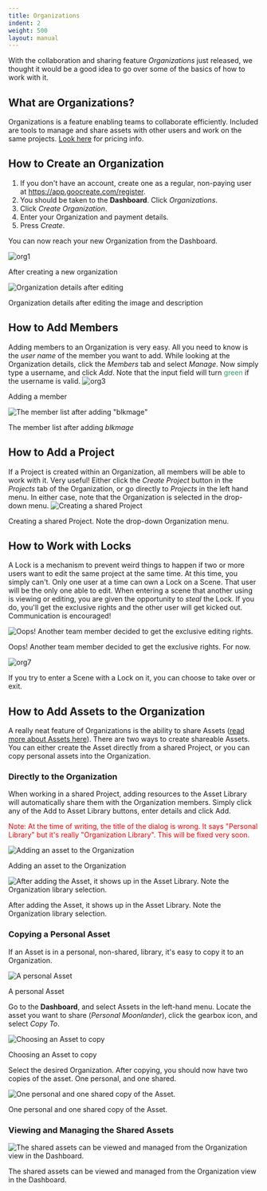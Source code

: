 ```yaml
---
title: Organizations
indent: 2
weight: 500
layout: manual
---
```

With the collaboration and sharing feature <em>Organizations</em> just released, we thought it would be a good idea to go over some of the basics of how to work with it.

<h2>What are Organizations?</h2>

Organizations is a feature enabling teams to collaborate efficiently. Included are tools to manage and share assets with other users and work on the same projects. <a href="http://goocreate.com/pricing" target="_blank">Look here</a> for pricing info.

<h2>How to Create an Organization</h2>
<ol>
	<li>If you don't have an account, create one as a regular, non-paying user at <a href="https://app.goocreate.com/register">https://app.goocreate.com/register</a>.</li>
	<li>You should be taken to the <strong>Dashboard</strong>. Click <em>Organizations</em>.</li>
	<li>Click <em>Create Organization</em>.</li>
	<li>Enter your Organization and payment details.</li>
	<li>Press <em>Create</em>.</li>
</ol>

You can now reach your new Organization from the Dashboard.

<img class="wp-image-1207 size-full" src="org1.png" alt="org1" />

After creating a new organization

<img class="size-full wp-image-1208" src="org2.png" alt="Organization details after editing" />

Organization details after editing the image and description

<h2>How to Add Members</h2>
Adding members to an Organization is very easy. All you need to know is the <em>user name</em> of the member you want to add. While looking at the Organization details, click the <em>Members</em> tab and select <em>Manage</em>. Now simply type a username, and click <em>Add</em>. Note that the input field will turn <span style="color: #339966">green </span>if the username is valid.

<img class="wp-image-1209 size-full" src="org3.png" alt="org3" />

Adding a member

<img class="size-full wp-image-1210" src="org4.png" alt="The member list after adding &quot;blkmage&quot;" />

The member list after adding <em>blkmage</em>

<h2>How to Add a Project</h2>
If a Project is created within an Organization, all members will be able to work with it. Very useful! Either click the <em>Create Project</em> button in the <em>Projects</em> tab of the Organization, or go directly to <em>Projects</em> in the left hand menu. In either case, note that the Organization is selected in the drop-down menu.

<img class="size-full wp-image-1211" src="org5.png" alt="Creating a shared Project" />

Creating a shared Project. Note the drop-down Organization menu.

<h2>How to Work with Locks</h2>

A Lock is a mechanism to prevent weird things to happen if two or more users want to edit the same project at the same time. At this time, you simply can't. Only one user at a time can own a Lock on a Scene. That user will be the only one able to edit. When entering a scene that another using is viewing or editing, you are given the opportunity to <em>steal</em> the Lock. If you do, you'll get the exclusive rights and the other user will get kicked out. Communication is encouraged!

<img class="size-full wp-image-1212" src="org6.png" alt="Oops! Another team member decided to get the exclusive editing rights." />

Oops! Another team member decided to get the exclusive rights. For now.

<img class="wp-image-1214 size-full" src="org7.png" alt="org7" />

If you try to enter a Scene with a Lock on it, you can choose to take over or exit.

<h2>How to Add Assets to the Organization</h2>

A really neat feature of Organizations is the ability to share Assets (<a title="Assets in Create" href="http://www.goocreate.com/learn/assets-in-create/" target="_blank">read more about Assets here</a>). There are two ways to create shareable Assets. You can either create the Asset directly from a shared Project, or you can copy personal assets into the Organization.

<h3>Directly to the Organization</h3>

When working in a shared Project, adding resources to the Asset Library will automatically share them with the Organization members. Simply click any of the Add to Asset Library buttons, enter details and click Add.

<span style="color: #ff0000">Note: At the time of writing, the title of the dialog is wrong. It says "Personal Library" but it's really "Organization Library". This will be fixed very soon. </span>

<img class="size-full wp-image-1215" src="org81.png" alt="Adding an asset to the Organization" />

Adding an asset to the Organization

<img class="size-full wp-image-1216" src="org9.png" alt="After adding the Asset, it shows up in the Asset Library. Note the Organization library selection." />

After adding the Asset, it shows up in the Asset Library. Note the Organization library selection.

<h3>Copying a Personal Asset</h3>

If an Asset is in a personal, non-shared, library, it's easy to copy it to an Organization.

<img class="size-full wp-image-1217" src="org10.png" alt="A personal Asset" />

A personal Asset

Go to the <strong>Dashboard</strong>, and select Assets in the left-hand menu. Locate the asset you want to share (<em>Personal Moonlander</em>), click the gearbox icon, and select <em>Copy To</em>.

<img class="size-full wp-image-1218" src="org12.png" alt="Choosing an Asset to copy" />

Choosing an Asset to copy

Select the desired Organization. After copying, you should now have two copies of the asset. One personal, and one shared.

<img class="size-full wp-image-1219" src="org13.png" alt="One personal and one shared copy of the Asset." />

One personal and one shared copy of the Asset.

<h3>Viewing and Managing the Shared Assets</h3>

<img class="size-full wp-image-1220" src="org14.png" alt="The shared assets can be viewed and managed from the Organization view in the Dashboard." />

The shared assets can be viewed and managed from the Organization view in the Dashboard.